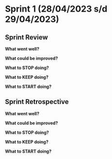 # Sprint 1 (28/04/2023 s/d 29/04/2023)

## Sprint Review

**What went well?**

**What could be improved?**

**What to STOP doing?**

**What to KEEP doing?**

**What to START doing?**

## Sprint Retrospective

**What went well?**

**What could be improved?**

**What to STOP doing?**

**What to KEEP doing?**

**What to START doing?**